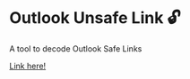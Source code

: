 # Outlook Unsafe Link 🔓
A tool to decode Outlook Safe Links

[Link here!](https://heltonricardo.github.io/outlook-unsafe-link/ "Outlook Unsafe Link 🔓")
